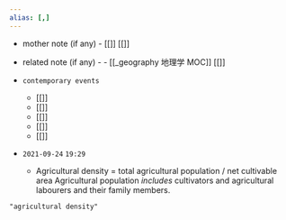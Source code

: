 ```yaml
---
alias: [,]
---
```

- mother note (if any)
		- [[]] [[]]
- related note (if any) -
		- [[_geography 地理学 MOC]] [[]]
- `contemporary events`
	- [[]]
	- [[]]
	- [[]]
	- [[]]
	- [[]]

- `2021-09-24`  `19:29`
	- Agricultural density = total agricultural population / net cultivable area
		Agricultural population *includes* cultivators and agricultural labourers and their family members.

```query
"agricultural density"
```